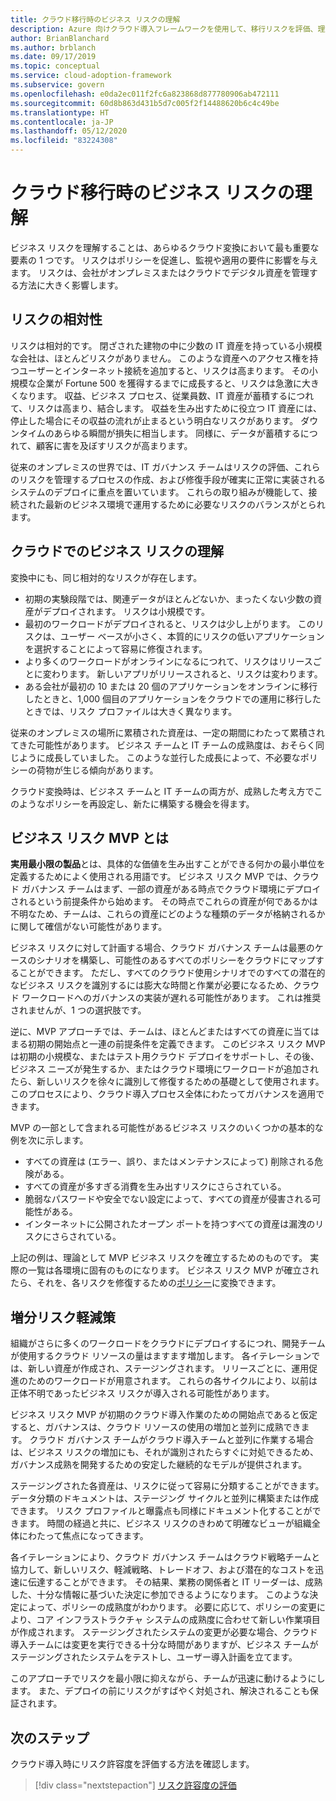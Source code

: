 ```yaml
---
title: クラウド移行時のビジネス リスクの理解
description: Azure 向けクラウド導入フレームワークを使用して、移行リスクを評価、理解、調整、および修復するのに役立つリスク管理プロセスについて説明します。
author: BrianBlanchard
ms.author: brblanch
ms.date: 09/17/2019
ms.topic: conceptual
ms.service: cloud-adoption-framework
ms.subservice: govern
ms.openlocfilehash: e0da2ec011f2fc6a823868d877780906ab472111
ms.sourcegitcommit: 60d8b863d431b5d7c005f2f14488620b6c4c49be
ms.translationtype: HT
ms.contentlocale: ja-JP
ms.lasthandoff: 05/12/2020
ms.locfileid: "83224308"
---
```

<!-- markdownlint-disable MD026 -->

# <a name="understand-business-risk-during-cloud-migration"></a>クラウド移行時のビジネス リスクの理解

ビジネス リスクを理解することは、あらゆるクラウド変換において最も重要な要素の 1 つです。 リスクはポリシーを促進し、監視や適用の要件に影響を与えます。 リスクは、会社がオンプレミスまたはクラウドでデジタル資産を管理する方法に大きく影響します。

<!-- markdownlint-enable MD026 -->

## <a name="relativity-of-risk"></a>リスクの相対性

リスクは相対的です。 閉ざされた建物の中に少数の IT 資産を持っている小規模な会社は、ほとんどリスクがありません。 このような資産へのアクセス権を持つユーザーとインターネット接続を追加すると、リスクは高まります。 その小規模な企業が Fortune 500 を獲得するまでに成長すると、リスクは急激に大きくなります。 収益、ビジネス プロセス、従業員数、IT 資産が蓄積するにつれて、リスクは高まり、結合します。 収益を生み出すために役立つ IT 資産には、停止した場合にその収益の流れが止まるという明白なリスクがあります。 ダウンタイムのあらゆる瞬間が損失に相当します。 同様に、データが蓄積するにつれて、顧客に害を及ぼすリスクが高まります。

従来のオンプレミスの世界では、IT ガバナンス チームはリスクの評価、これらのリスクを管理するプロセスの作成、および修復手段が確実に正常に実装されるシステムのデプロイに重点を置いています。 これらの取り組みが機能して、接続された最新のビジネス環境で運用するために必要なリスクのバランスがとられます。

## <a name="understand-business-risks-in-the-cloud"></a>クラウドでのビジネス リスクの理解

変換中にも、同じ相対的なリスクが存在します。

- 初期の実験段階では、関連データがほとんどないか、まったくない少数の資産がデプロイされます。 リスクは小規模です。
- 最初のワークロードがデプロイされると、リスクは少し上がります。 このリスクは、ユーザー ベースが小さく、本質的にリスクの低いアプリケーションを選択することによって容易に修復されます。
- より多くのワークロードがオンラインになるにつれて、リスクはリリースごとに変わります。 新しいアプリがリリースされると、リスクは変わります。
- ある会社が最初の 10 または 20 個のアプリケーションをオンラインに移行したときと、1,000 個目のアプリケーションをクラウドでの運用に移行したときでは、リスク プロファイルは大きく異なります。

従来のオンプレミスの場所に累積された資産は、一定の期間にわたって累積されてきた可能性があります。 ビジネス チームと IT チームの成熟度は、おそらく同じように成長していました。 このような並行した成長によって、不必要なポリシーの荷物が生じる傾向があります。

クラウド変換時は、ビジネス チームと IT チームの両方が、成熟した考え方でこのようなポリシーを再設定し、新たに構築する機会を得ます。

<!-- markdownlint-disable MD026 -->

## <a name="what-is-a-business-risk-mvp"></a>ビジネス リスク MVP とは

**実用最小限の製品**とは、具体的な価値を生み出すことができる何かの最小単位を定義するためによく使用される用語です。 ビジネス リスク MVP では、クラウド ガバナンス チームはまず、一部の資産がある時点でクラウド環境にデプロイされるという前提条件から始めます。 その時点でこれらの資産が何であるかは不明なため、チームは、これらの資産にどのような種類のデータが格納されるかに関して確信がない可能性があります。

ビジネス リスクに対して計画する場合、クラウド ガバナンス チームは最悪のケースのシナリオを構築し、可能性のあるすべてのポリシーをクラウドにマップすることができます。 ただし、すべてのクラウド使用シナリオでのすべての潜在的なビジネス リスクを識別するには膨大な時間と作業が必要になるため、クラウド ワークロードへのガバナンスの実装が遅れる可能性があります。 これは推奨されませんが、1 つの選択肢です。

逆に、MVP アプローチでは、チームは、ほとんどまたはすべての資産に当てはまる初期の開始点と一連の前提条件を定義できます。 このビジネス リスク MVP は初期の小規模な、またはテスト用クラウド デプロイをサポートし、その後、ビジネス ニーズが発生するか、またはクラウド環境にワークロードが追加されたら、新しいリスクを徐々に識別して修復するための基礎として使用されます。 このプロセスにより、クラウド導入プロセス全体にわたってガバナンスを適用できます。

MVP の一部として含まれる可能性があるビジネス リスクのいくつかの基本的な例を次に示します。

- すべての資産は (エラー、誤り、またはメンテナンスによって) 削除される危険がある。
- すべての資産が多すぎる消費を生み出すリスクにさらされている。
- 脆弱なパスワードや安全でない設定によって、すべての資産が侵害される可能性がある。
- インターネットに公開されたオープン ポートを持つすべての資産は漏洩のリスクにさらされている。

上記の例は、理論として MVP ビジネス リスクを確立するためのものです。 実際の一覧は各環境に固有のものになります。
ビジネス リスク MVP が確立されたら、それを、各リスクを修復するための[ポリシー](./index.md)に変換できます。

<!-- markdownlint-enable MD026 -->

## <a name="incremental-risk-mitigation"></a>増分リスク軽減策

組織がさらに多くのワークロードをクラウドにデプロイするにつれ、開発チームが使用するクラウド リソースの量はますます増加します。 各イテレーションでは、新しい資産が作成され、ステージングされます。 リリースごとに、運用促進のためのワークロードが用意されます。 これらの各サイクルにより、以前は正体不明であったビジネス リスクが導入される可能性があります。

ビジネス リスク MVP が初期のクラウド導入作業のための開始点であると仮定すると、ガバナンスは、クラウド リソースの使用の増加と並列に成熟できます。 クラウド ガバナンス チームがクラウド導入チームと並列に作業する場合は、ビジネス リスクの増加にも、それが識別されたらすぐに対処できるため、ガバナンス成熟を開発するための安定した継続的なモデルが提供されます。

ステージングされた各資産は、リスクに従って容易に分類することができます。 データ分類のドキュメントは、ステージング サイクルと並列に構築または作成できます。 リスク プロファイルと曝露点も同様にドキュメント化することができます。 時間の経過と共に、ビジネス リスクのきわめて明確なビューが組織全体にわたって焦点になってきます。

各イテレーションにより、クラウド ガバナンス チームはクラウド戦略チームと協力して、新しいリスク、軽減戦略、トレードオフ、および潜在的なコストを迅速に伝達することができます。 その結果、業務の関係者と IT リーダーは、成熟した、十分な情報に基づいた決定に参加できるようになります。 このような決定によって、ポリシーの成熟度がわかります。 必要に応じて、ポリシーの変更により、コア インフラストラクチャ システムの成熟度に合わせて新しい作業項目が作成されます。 ステージングされたシステムの変更が必要な場合、クラウド導入チームには変更を実行できる十分な時間がありますが、ビジネス チームがステージングされたシステムをテストし、ユーザー導入計画を立てます。

このアプローチでリスクを最小限に抑えながら、チームが迅速に動けるようにします。 また、デプロイの前にリスクがすばやく対処され、解決されることも保証されます。

## <a name="next-steps"></a>次のステップ

クラウド導入時にリスク許容度を評価する方法を確認します。

> [!div class="nextstepaction"]
> [リスク許容度の評価](./risk-tolerance.md)
